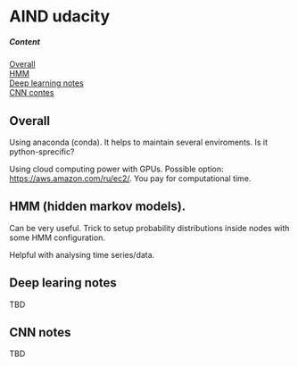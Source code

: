 # AIND udacity

##### Content    
[Overall](#overall)  
[HMM](#HMM)  
[Deep learning notes](#DL)  
[CNN contes](#CNN)  

<a name="overall"/>

## Overall

Using anaconda (conda). It helps to maintain several enviroments. Is it python-sprecific?

Using cloud computing power with GPUs. Possible option: https://aws.amazon.com/ru/ec2/. You pay for computational time.

<a name="HMM"/>

## HMM (hidden markov models).

Can be very useful. Trick to setup probability distributions inside nodes with some HMM configuration.

Helpful with analysing time series/data.

<a name="DL"/>

## Deep learing notes

TBD

<a name="CNN"/>

## CNN notes

TBD
